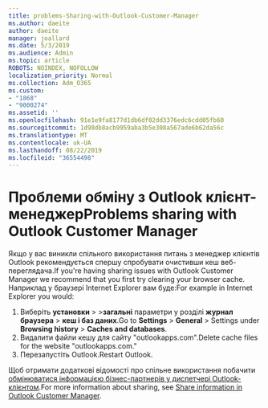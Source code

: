 ```yaml
---
title: problems-Sharing-with-Outlook-Customer-Manager
ms.author: daeite
author: daeite
manager: joallard
ms.date: 5/3/2019
ms.audience: Admin
ms.topic: article
ROBOTS: NOINDEX, NOFOLLOW
localization_priority: Normal
ms.collection: Adm_O365
ms.custom:
- "1868"
- "9000274"
ms.assetid: ''
ms.openlocfilehash: 91e1e9fa8177d1db6df02dd3376edc6cdd05fb60
ms.sourcegitcommit: 1d98db8acb9959aba3b5e308a567ade6b62da56c
ms.translationtype: MT
ms.contentlocale: uk-UA
ms.lasthandoff: 08/22/2019
ms.locfileid: "36554498"
---
```

# <a name="problems-sharing-with-outlook-customer-manager"></a><span data-ttu-id="f3594-102">Проблеми обміну з Outlook клієнт-менеджер</span><span class="sxs-lookup"><span data-stu-id="f3594-102">Problems sharing with Outlook Customer Manager</span></span>

<span data-ttu-id="f3594-103">Якщо у вас виникли спільного використання питань з менеджер клієнтів Outlook рекомендується спершу спробувати очистивши кеш веб-переглядача.</span><span class="sxs-lookup"><span data-stu-id="f3594-103">If you're having sharing issues with Outlook Customer Manager we recommend that you first try clearing your browser cache.</span></span> <span data-ttu-id="f3594-104">Наприклад у браузері Internet Explorer вам буде:</span><span class="sxs-lookup"><span data-stu-id="f3594-104">For example in Internet Explorer you would:</span></span>

1. <span data-ttu-id="f3594-105">Виберіть **установки** > >**загальні** параметри у розділі **журнал браузера** > **кеш і баз даних**.</span><span class="sxs-lookup"><span data-stu-id="f3594-105">Go to **Settings** > **General** > Settings under **Browsing history** > **Caches and databases**.</span></span>
2. <span data-ttu-id="f3594-106">Видалити файли кешу для сайту "outlookapps.com".</span><span class="sxs-lookup"><span data-stu-id="f3594-106">Delete cache files for the website "outlookapps.com."</span></span>
3. <span data-ttu-id="f3594-107">Перезапустіть Outlook.</span><span class="sxs-lookup"><span data-stu-id="f3594-107">Restart Outlook.</span></span>

<span data-ttu-id="f3594-108">Щоб отримати додаткові відомості про спільне використання побачити [обмінюватися інформацією бізнес-партнерів у диспетчері Outlook-клієнтом](https://support.office.com/article/4f26cc69-67da-4cd5-b344-02d1a4799310%20).</span><span class="sxs-lookup"><span data-stu-id="f3594-108">For more information about sharing, see [Share information in Outlook Customer Manager](https://support.office.com/article/4f26cc69-67da-4cd5-b344-02d1a4799310%20).</span></span>